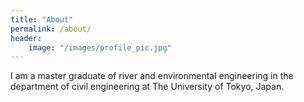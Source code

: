 ```yaml
---
title: "About"
permalink: /about/
header:
    image: "/images/profile_pic.jpg"
---
```


I am a master graduate of river and environmental engineering in the department of civil engineering at The University of Tokyo, Japan.